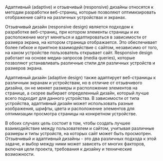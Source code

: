 Адаптивный (adaptive) и отзывчивый (responsive) дизайны относятся к методам разработки веб-страниц, которые позволяют оптимизировать отображение сайта на различных устройствах и экранах.

Отзывчивый дизайн (responsive design) является подходом к разработке веб-страниц, при котором элементы страницы и их расположение могут меняться и адаптироваться в зависимости от размера экрана, на котором страница отображается. Это обеспечивает более гибкое и приятное взаимодействие с сайтом, независимо от того, на каком устройстве пользователь открывает сайт. Responsive design работает на основе медиа-запросов (media queries), которые позволяют устанавливать различные стили для различных устройств и размеров экрана.

Адаптивный дизайн (adaptive design) также адаптирует веб-страницы к различным экранам и устройствам, но в отличие от отзывчивого дизайна, он не меняет размеры и расположение элементов на странице, а скорее выбирает определенный дизайн, который лучше всего подходит для данного устройства. В зависимости от типа устройства, адаптивный дизайн может использовать разные изображения, шрифты, цвета и расположение элементов для оптимизации просмотра страницы на конкретном устройстве.

В обоих случаях цель состоит в том, чтобы создать лучшее взаимодействие между пользователем и сайтом, учитывая различные размеры и типы устройств, на которых сайт может быть просмотрен. Отзывчивый и адаптивный дизайны - это два различных подхода к этой задаче, и выбор между ними может зависеть от многих факторов, включая цели проекта, требования к дизайну и технические возможности.